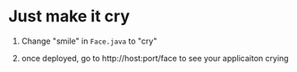 Just make it cry
================

1. Change "smile" in `Face.java` to "cry"

2. once deployed, go to http://host:port/face to see your applicaiton crying

